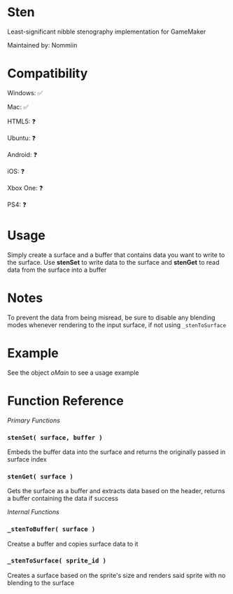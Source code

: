 # Sten
Least-significant nibble stenography implementation for GameMaker

Maintained by: Nommiin

# Compatibility
Windows: ✅

Mac: ✅

HTML5: ❓

Ubuntu: ❓

Android: ❓

iOS: ❓

Xbox One: ❓

PS4: ❓

# Usage
Simply create a surface and a buffer that contains data you want to write to the surface. Use **stenSet** to write data to the surface and **stenGet** to read data from the surface into a buffer

# Notes
To prevent the data from being misread, be sure to disable any blending modes whenever rendering to the input surface, if not using `_stenToSurface`

# Example
See the object *oMain* to see a usage example

# Function Reference
*Primary Functions*
### `stenSet( surface, buffer )` 
Embeds the buffer data into the surface and returns the originally passed in surface index

### `stenGet( surface )`
Gets the surface as a buffer and extracts data based on the header, returns a buffer containing the data if success

*Internal Functions*
### `_stenToBuffer( surface )`
Creatse a buffer and copies surface data to it

### `_stenToSurface( sprite_id )`
Creates a surface based on the sprite's size and renders said sprite with no blending to the surface
